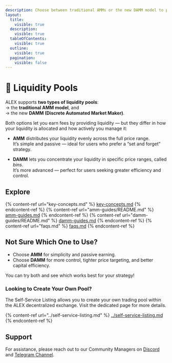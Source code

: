 ```yaml
---
description: Choose between traditional AMMs or the new DAMM model to provide liquidity on ALEX.
layout:
  title:
    visible: true
  description:
    visible: true
  tableOfContents:
    visible: true
  outline:
    visible: true
  pagination:
    visible: false
---
```


# 🐋 Liquidity Pools

ALEX supports **two types of liquidity pools**:  
→ the **traditional AMM model**, and  
→ the new **DAMM (Discrete Automated Market Maker)**.

Both options let you earn fees by providing liquidity — but they differ in how your liquidity is allocated and how actively you manage it:

- **AMM** distributes your liquidity evenly across the full price range.  
  It’s simple and passive — ideal for users who prefer a “set and forget” strategy.

- **DAMM** lets you concentrate your liquidity in specific price ranges, called _bins_.  
  It’s more advanced — perfect for users seeking greater efficiency and control.

## Explore

{% content-ref url="key-concepts.md" %} [key-concepts.md](key-concepts.md) {% endcontent-ref %}
{% content-ref url="amm-guides/README.md" %} [amm-guides.md](amm-guides/README.md) {% endcontent-ref %}
{% content-ref url="damm-guides/README.md" %} [damm-guides.md](damm-guides/README.md) {% endcontent-ref %}
{% content-ref url="faqs.md" %} [faqs.md](faqs.md) {% endcontent-ref %}

## Not Sure Which One to Use?

- Choose **AMM** for simplicity and passive earning.
- Choose **DAMM** for more control, tighter price targeting, and better capital efficiency.

You can try both and see which works best for your strategy!

### Looking to Create Your Own Pool?

The Self-Service Listing allows you to create your own trading pool within the ALEX decentralized exchange. Visit the dedicated page for more details.

{% content-ref url="../self-service-listing.md" %} [../self-service-listing.md](../self-service-listing.md) {% endcontent-ref %}

## Support

For assistance, please reach out to our Community Managers on [Discord](https://discord.com/invite/alexlab) and [Telegram Channel](https://t.me/AlexCommunity).
